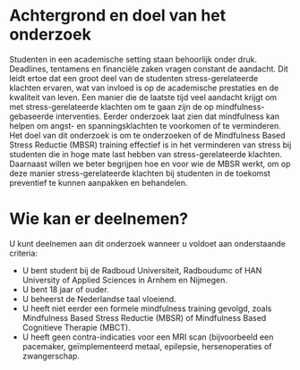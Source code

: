 # Achtergrond en doel van het onderzoek
Studenten in een academische setting staan behoorlijk onder druk. Deadlines, tentamens en
financiële zaken vragen constant de aandacht. Dit leidt ertoe dat een groot deel van de studenten
stress-gerelateerde klachten ervaren, wat van invloed is op de academische prestaties en de kwaliteit
van leven. Een manier die de laatste tijd veel aandacht krijgt om met stress-gerelateerde klachten om
te gaan zijn de op mindfulness-gebaseerde interventies. Eerder onderzoek laat zien dat mindfulness
kan helpen om angst- en spanningsklachten te voorkomen of te verminderen. Het doel van dit
onderzoek is om te onderzoeken of de Mindfulness Based Stress Reductie (MBSR) training effectief
is in het verminderen van stress bij studenten die in hoge mate last hebben van stress-gerelateerde
klachten. Daarnaast willen we beter begrijpen hoe en voor wie de MBSR werkt, om op deze manier
stress-gerelateerde klachten bij studenten in de toekomst preventief te kunnen aanpakken en
behandelen.

# Wie kan er deelnemen?
U kunt deelnemen aan dit onderzoek wanneer u voldoet aan onderstaande criteria:
- U bent student bij de Radboud Universiteit, Radboudumc of HAN University of Applied
Sciences in Arnhem en Nijmegen.
- U bent 18 jaar of ouder.
- U beheerst de Nederlandse taal vloeiend.
- U heeft niet eerder een formele mindfulness training gevolgd, zoals Mindfulness Based Stress
Reductie (MBSR) of Mindfulness Based Cognitieve Therapie (MBCT).
- U heeft geen contra-indicaties voor een MRI scan (bijvoorbeeld een pacemaker,
geïmplementeerd metaal, epilepsie, hersenoperaties of zwangerschap. 
